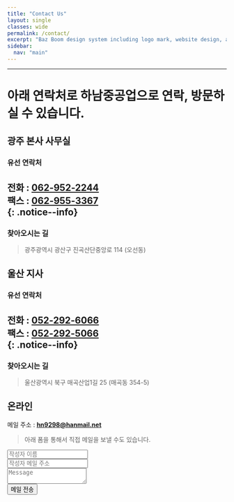 ```yaml
---
title: "Contact Us"
layout: single
classes: wide
permalink: /contact/
excerpt: "Baz Boom design system including logo mark, website design, and branding applications."
sidebar:
  nav: "main"
---
```


---
# 아래 연락처로 하남중공업으로 연락, 방문하실 수 있습니다.

## 광주 본사 사무실
### 유선 연락처
전화 : **[062-952-2244](tel:062-952-2244)**  
팩스 : **[062-955-3367](tel:062-955-3367)**  
{: .notice--info}
---
### 찾아오시는 길
>광주광역시 광산구 진곡산단중앙로 114 (오선동)
<div class="mobile_map">
  <!-- * 카카오맵 - 지도퍼가기 -->
  <!-- 1. 지도 노드 -->
  <div id="daumRoughmapContainer1561592650522" class="root_daum_roughmap root_daum_roughmap_landing"></div>

  <!--
    2. 설치 스크립트
    * 지도 퍼가기 서비스를 2개 이상 넣을 경우, 설치 스크립트는 하나만 삽입합니다.
  -->
  <script charset="UTF-8" class="daum_roughmap_loader_script" src="https://ssl.daumcdn.net/dmaps/map_js_init/roughmapLoader.js"></script>

  <!-- 3. 실행 스크립트 -->
  <script charset="UTF-8">
    new daum.roughmap.Lander({
      "timestamp" : "1561592650522",
      "key" : "u48k",
      "mapWidth" : "640",
      "mapHeight" : "420"
    }).render();
  </script>

  <style>
  .mobile_map .root_daum_roughmap {width:100%!important;}
  </style>
</div>

## 울산 지사
### 유선 연락처
전화 : **[052-292-6066](tel:052-292-6066)**  
팩스 : **[052-292-5066](tel:052-292-5066)**  
{: .notice--info}
---
### 찾아오시는 길
>울산광역시 북구 매곡산업1길 25 (매곡동 354-5)
<div class="mobile_map">
  <!-- * 카카오맵 - 지도퍼가기 -->
  <!-- 1. 지도 노드 -->
  <div id="daumRoughmapContainer1561613678968" class="root_daum_roughmap root_daum_roughmap_landing"></div>

  <!-- 3. 실행 스크립트 -->
  <script charset="UTF-8">
    new daum.roughmap.Lander({
      "timestamp" : "1561613678968",
      "key" : "u4g7",
      "mapWidth" : "640",
      "mapHeight" : "420"
    }).render();
  </script>

  <style>
  .mobile_map .root_daum_roughmap {width:100%!important;}
  </style>
</div>

## 온라인
메일 주소 : **<hn9298@hanmail.net>**
>아래 폼을 통해서 직접 메일을 보낼 수도 있습니다.
<form method="post" action="https://formspree.io/{{ site.email }}">
  <div class="row">
    <div class="6u 12u$(mobile)"><input type="text" name="name" placeholder="작성자 이름" /></div>
    <div class="6u$ 12u$(mobile)"><input type="text" name="email" placeholder="작성자 메일 주소" /></div>
    <div class="12u$">
      <textarea name="message" placeholder="Message"></textarea>
    </div>
    <div class="1u$">
      <input type="submit" value="메일 전송" />
    </div>
  </div>
</form>